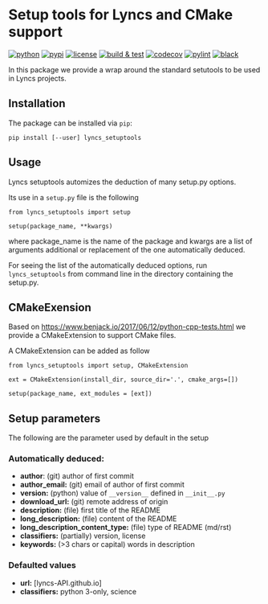 # Setup tools for Lyncs and CMake support

[![python](https://img.shields.io/pypi/pyversions/lyncs_setuptools.svg?logo=python&logoColor=white)](https://pypi.org/project/lyncs_setuptools/)
[![pypi](https://img.shields.io/pypi/v/lyncs_setuptools.svg?logo=python&logoColor=white)](https://pypi.org/project/lyncs_setuptools/)
[![license](https://img.shields.io/github/license/Lyncs-API/lyncs.setuptools?logo=github&logoColor=white)](https://github.com/Lyncs-API/lyncs.setuptools/blob/master/LICENSE)
[![build & test](https://img.shields.io/github/workflow/status/Lyncs-API/lyncs.setuptools/build%20&%20test?logo=github&logoColor=white)](https://github.com/Lyncs-API/lyncs.setuptools/actions)
[![codecov](https://img.shields.io/codecov/c/github/Lyncs-API/lyncs.setuptools?logo=codecov&logoColor=white)](https://codecov.io/gh/Lyncs-API/lyncs.setuptools)
[![pylint](https://img.shields.io/badge/pylint%20score-9.3%2F10-green?logo=python&logoColor=white)](http://pylint.pycqa.org/)
[![black](https://img.shields.io/badge/code%20style-black-000000.svg?logo=codefactor&logoColor=white)](https://github.com/ambv/black)

In this package we provide a wrap around the standard setutools to be used in Lyncs projects.

## Installation

The package can be installed via `pip`:

```
pip install [--user] lyncs_setuptools
```

## Usage

Lyncs setuptools automizes the deduction of many setup.py options.

Its use in a `setup.py` file is the following

```
from lyncs_setuptools import setup

setup(package_name, **kwargs)
```

where package_name is the name of the package and kwargs are a list of arguments additional or replacement of the one automatically deduced.

For seeing the list of the automatically deduced options, run `lyncs_setuptools` from command line in the directory containing the setup.py.

## CMakeExension

Based on https://www.benjack.io/2017/06/12/python-cpp-tests.html we provide a CMakeExtension to support CMake files.

A CMakeExtension can be added as follow

```
from lyncs_setuptools import setup, CMakeExtension

ext = CMakeExtension(install_dir, source_dir='.', cmake_args=[])

setup(package_name, ext_modules = [ext])
```

## Setup parameters

The following are the parameter used by default in the setup

### Automatically deduced:

- **author**: (git) author of first commit
- **author_email:** (git) email of author of first commit
- **version:** (python) value of `__version__` defined in `__init__.py` 
- **download_url:** (git) remote address of origin
- **description:** (file) first title of the README
- **long_description:** (file) content of the README
- **long_description_content_type:** (file) type of README (md/rst)
- **classifiers:** (partially) version, license
- **keywords:** (>3 chars or capital) words in description

### Defaulted values

- **url:** [lyncs-API.github.io]
- **classifiers:** python 3-only, science
